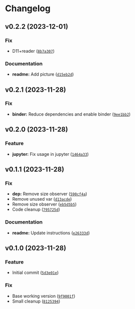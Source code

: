 # Changelog

<!--next-version-placeholder-->

## v0.2.2 (2023-12-01)

### Fix

* D11+reader ([`8b7a307`](https://github.com/Kitware/air-sans/commit/8b7a3070c6856a71785e0bb45105e0485528cf06))

### Documentation

* **readme:** Add picture ([`d15eb2d`](https://github.com/Kitware/air-sans/commit/d15eb2deed5c13186ed008807a9b8852099761c4))

## v0.2.1 (2023-11-28)

### Fix

* **binder:** Reduce dependencies and enable binder ([`9ee1bb2`](https://github.com/Kitware/air-sans/commit/9ee1bb28c0d16cee579193a0055ccdb62b947567))

## v0.2.0 (2023-11-28)

### Feature

* **jupyter:** Fix usage in jupyter ([`1464a33`](https://github.com/Kitware/air-sans/commit/1464a33b3e3cdcdcfb75066b9a3a31247bdd2cc2))

## v0.1.1 (2023-11-28)

### Fix

* **dep:** Remove size observer ([`590cf4a`](https://github.com/Kitware/air-sans/commit/590cf4a1d72ebea14166686aeb18398178df5af2))
* Remove unused var ([`d13acde`](https://github.com/Kitware/air-sans/commit/d13acde3427c289ce77b0081c4f2df71ccdbc24f))
* Remove size observer ([`eb5d5b5`](https://github.com/Kitware/air-sans/commit/eb5d5b5c5829f851922a2ef566d59d32c35506e6))
* Code cleanup ([`795725d`](https://github.com/Kitware/air-sans/commit/795725da6a471c60248816feac857e6ff8250c9f))

### Documentation

* **readme:** Update instructions ([`e26333d`](https://github.com/Kitware/air-sans/commit/e26333da3834ef1e72258ed681b5c2d6dd3453c6))

## v0.1.0 (2023-11-28)

### Feature

* Initial commit ([`5d3e01e`](https://github.com/Kitware/air-sans/commit/5d3e01ecf382f1cabde001d40734f3e47c50f00d))

### Fix

* Base working version ([`9f9001f`](https://github.com/Kitware/air-sans/commit/9f9001fe63f551fc9526183d06cad32d6551ff8e))
* Small cleanup ([`8125394`](https://github.com/Kitware/air-sans/commit/8125394989d3403e36194915660ed5cf4913462e))
